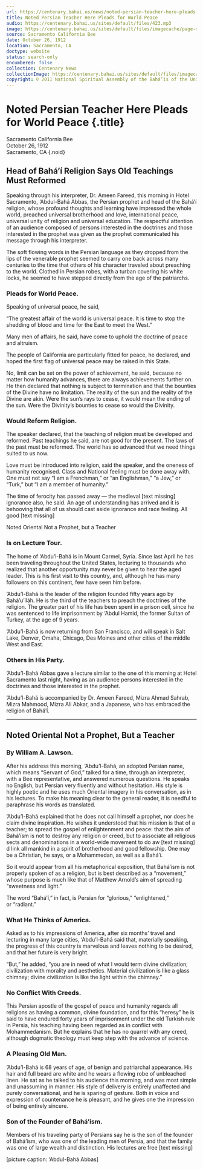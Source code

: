 ```yaml
---
url: https://centenary.bahai.us/news/noted-persian-teacher-here-pleads-world-peace
title: Noted Persian Teacher Here Pleads for World Peace
audio: https://centenary.bahai.us/sites/default/files/423.mp3
image: https://centenary.bahai.us/sites/default/files/imagecache/page-main-image/images/press_clippings/10-26-1912%20Sacramento%20Calif%20Bee%20Noted%20Persian%20Teacher%20Here%20Pleads.png
source: Sacramento California Bee
date: October 26, 1912
location: Sacramento, CA
doctype: website
status: search-only
encumbered: false
collection: Centenary News
collectionImage: https://centenary.bahai.us/sites/default/files/imagecache/theme-image/main_image/abdulbaha-overview-small_0.jpg
copyright: © 2011 National Spiritual Assembly of the Bahá’ís of the United States
---
```



# Noted Persian Teacher Here Pleads for World Peace {.title}

Sacramento California Bee  
October 26, 1912  
Sacramento, CA
{.noid}  



## Head of Bahá’í Religion Says Old Teachings Must Reformed

Speaking through his interpreter, Dr. Ameen Fareed, this morning in Hotel Sacramento, ‘Abdul-Bahá Abbas, the Persian prophet and head of the Bahá’í religion, whose profound thoughts and learning have impressed the whole world, preached universal brotherhood and love, international peace, universal unity of religion and universal education. The respectful attention of an audience composed of persons interested in the doctrines and those interested in the prophet was given as the prophet communicated his message through his interpreter.

The soft flowing words in the Persian language as they dropped from the lips of the venerable prophet seemed to carry one back across many centuries to the time that others of his character traveled about preaching to the world. Clothed in Persian robes, with a turban covering his white locks, he seemed to have stepped directly from the age of the patriarchs.

### Pleads for World Peace.

Speaking of universal peace, he said,

“The greatest affair of the world is universal peace. It is time to stop the shedding of blood and time for the East to meet the West.”

Many men of affairs, he said, have come to uphold the doctrine of peace and altruism.

The people of California are particularly fitted for peace, he declared, and hoped the first flag of universal peace may be raised in this State.

No, limit can be set on the power of achievement, he said, because no matter how humanity advances, there are always achievements further on. He then declared that nothing is subject to termination and that the bounties of the Divine have no limitation. The reality of the sun and the reality of the Divine are akin. Were the sun’s rays to cease, it would mean the ending of the sun. Were the Divinity’s bounties to cease so would the Divinity.

### Would Reform Religion.

The speaker declared, that the teaching of religion must be developed and reformed. Past teachings he said, are not good for the present. The laws of the past must be reformed. The world has so advanced that we need things suited to us now.

Love must be introduced into religion, said the speaker, and the oneness of humanity recognised. Class and National feeling must be done away with. One must not say “I am a Frenchman,” or “an Englishman,” “a Jew,” or “Turk,” but “I am a member of humanity.”

The time of ferocity has passed away — the medieval \[text missing\] ignorance also, he said. An age of understanding has arrived and it is behooving that all of us should cast aside ignorance and race feeling. All good \[text missing\]

Noted Oriental Not a Prophet, but a Teacher

### Is on Lecture Tour.

The home of ‘Abdu’l-Bahá is in Mount Carmel, Syria. Since last April he has been traveling throughout the United States, lecturing to thousands who realized that another opportunity may never be given to hear the aged leader. This is his first visit to this country, and, although he has many followers on this continent, few have seen him before.

‘Abdu’l-Bahá is the leader of the religion founded fifty years ago by Bahá’u’lláh. He is the third of the teachers to preach the doctrines of the religion. The greater part of his life has been spent in a prison cell, since he was sentenced to life imprisonment by ‘Abdul Hamid, the former Sultan of Turkey, at the age of 9 years.

‘Abdu’l-Bahá is now returning from San Francisco, and will speak in Salt Lake, Denver, Omaha, Chicago, Des Moines and other cities of the middle West and East.

### Others in His Party.

‘Abdu’l-Bahá Abbas gave a lecture similar to the one of this morning at Hotel Sacramento last night, having as an audience persons interested in the doctrines and those interested in the prophet.

‘Abdu’l-Bahá is accompanied by Dr. Ameen Fareed, Mizra Ahmad Sahrab, Mizra Mahmood, Mizra Ali Abkar, and a Japanese, who has embraced the religion of Bahá’í.

* * *

## Noted Oriental Not a Prophet, But a Teacher

### By William A. Lawson.

After his address this morning, ‘Abdu’l-Bahá, an adopted Persian name, which means “Servant of God,” talked for a time, through an interpreter, with a Bee representative, and answered numerous questions. He speaks no English, but Persian very fluently and without hesitation. His style is highly poetic and he uses much Oriental imagery in his conversation, as in his lectures. To make his meaning clear to the general reader, it is needful to paraphrase his words as translated.

‘Abdu’l-Bahá explained that he does not call himself a prophet, nor does he claim divine inspiration. He wishes it understood that his mission is that of a teacher; to spread the gospel of enlightenment and peace: that the aim of Bahá’ísm is not to destroy any religion or creed, but to associate all religious sects and denominations in a world-wide movement to do aw \[text missing\] d link all mankind in a spirit of brotherhood and good fellowship. One may be a Christian, he says, or a Mohammedan, as well as a Bahá’í.

So it would appear from all his metaphorical exposition, that Bahá’ísm is not properly spoken of as a religion, but is best described as a “movement,” whose purpose is much like that of Matthew Arnold’s aim of spreading “sweetness and light.”

The word “Bahá’í,” in fact, is Persian for “glorious,” “enlightened,” or “radiant.”

### What He Thinks of America.

Asked as to his impressions of America, after six months’ travel and lecturing in many large cities, ‘Abdu’l-Bahá said that, materially speaking, the progress of this country is marvelous and leaves nothing to be desired, and that her future is very bright.

“But,” he added, “you are in need of what I would term divine civilization; civilization with morality and aesthetics. Material civilization is like a glass chimney; divine civilization is like the light within the chimney.”

### No Conflict With Creeds.

This Persian apostle of the gospel of peace and humanity regards all religions as having a common, divine foundation, and for this “heresy” he is said to have endured forty years of imprisonment under the old Turkish rule in Persia, his teaching having been regarded as in conflict with Mohammedanism. But he explains that he has no quarrel with any creed, although dogmatic theology must keep step with the advance of science.

### A Pleasing Old Man.

‘Abdu’l-Bahá is 68 years of age, of benign and patriarchal appearance. His hair and full beard are white and he wears a flowing robe of unbleached linen. He sat as he talked to his audience this morning, and was most simple and unassuming in manner. His style of delivery is entirely unaffected and purely conversational, and he is sparing of gesture. Both in voice and expression of countenance he is pleasant, and he gives one the impression of being entirely sincere.

### Son of the Founder of Bahá’ísm.

Members of his traveling party of Persians say he is the son of the founder of Bahá’ísm, who was one of the leading men of Persia, and that the family was one of large wealth and distinction. His lectures are free \[text missing\]

\[picture caption: ‘Abdul-Bahá Abbas\]